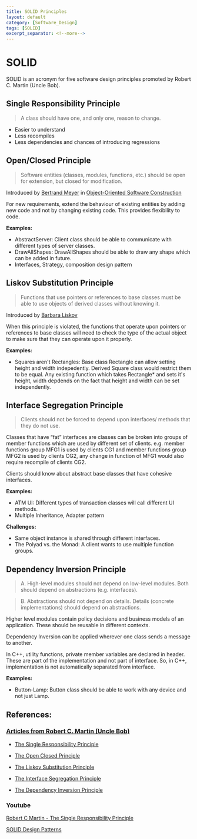 ```yaml
---
title: SOLID Principles
layout: default
category: [Software_Design]
tags: [SOLID]
excerpt_separator: <!--more-->
---
```


# SOLID
SOLID is an acronym for five software design principles promoted by Robert C. Martin (Uncle Bob).
<!--more-->

## Single Responsibility Principle
> A class should have one, and only one, reason to change. 

* Easier to understand
* Less recompiles
* Less dependencies and chances of introducing regressions

## Open/Closed Principle
> Software entities (classes, modules, functions, etc.) should be open for extension, but closed for modification.

Introduced by [Bertrand Meyer](https://en.wikipedia.org/wiki/Bertrand_Meyer) in [Object-Oriented Software Construction](https://en.wikipedia.org/wiki/Object-Oriented_Software_Construction)

For new requirements, extend the behaviour of existing entities by adding new code and not by changing existing code. This provides flexibility to code.

**Examples:**
* AbstractServer: Client class should be able to communicate with different types of server classes.
* DrawAllShapes: DrawAllShapes should be able to draw any shape which can be added in future.
* Interfaces, Strategy, composition design pattern

## Liskov Substitution Principle
> Functions that use pointers or references to base classes must be able to use objects of derived classes without knowing it. 

 Introduced by [Barbara Liskov](https://en.wikipedia.org/wiki/Barbara_Liskov)

When this principle is violated, the functions that operate upon pointers or references to base classes will need to check the type of the actual object to
make sure that they can operate upon it properly.

**Examples:**
* Squares aren't Rectangles: Base class Rectangle can allow setting height and width indepedently. Derived Square class would restrict them to be equal. Any existing function which takes Rectangle* and sets it's height, width depdends on the fact that height and width can be set independently.

## Interface Segregation Principle
> Clients should not be forced to depend upon interfaces/ methods that they do not use.

Classes that have “fat” interfaces are classes can be broken into groups of member functions which are used by different set of clients. e.g. member functions group MFG1 is used by clients CG1 and member functions group MFG2 is used by clients CG2, any change in function of MFG1 would also require recompile of clients CG2.

Clients should know about abstract base classes that have cohesive interfaces.

**Examples:**
* ATM UI: Different types of transaction classes will call different UI methods.
* Multiple Inheritance, Adapter pattern

**Challenges:**
* Same object instance is shared through different interfaces. 
* The Polyad vs. the Monad: A client wants to use multiple function groups.

## Dependency Inversion Principle

> A. High-level modules should not depend on low-level modules. Both should depend on abstractions (e.g. interfaces).

> B. Abstractions should not depend on details. Details (concrete implementations) should depend on abstractions.

Higher level modules contain policy decisions and business models of an application. These should be reusable in different contexts.

Dependency Inversion can be applied wherever one class sends a message to another.

In C++, utility functions, private member variables are declared in header. These are part of the implementation and not part of interface. So, in C++, implementation is not automatically separated from interface.

**Examples:**
* Button-Lamp: Button class should be able to work with any device and not just Lamp.

## References:
### [Articles from Robert C. Martin (Uncle Bob)](https://sites.google.com/site/unclebobconsultingllc/home/articles)

* [The Single Responsibility Principle](https://drive.google.com/file/d/0ByOwmqah_nuGNHEtcU5OekdDMkk/view)

* [The Open Closed Principle](https://drive.google.com/file/d/0BwhCYaYDn8EgN2M5MTkwM2EtNWFkZC00ZTI3LWFjZTUtNTFhZGZiYmUzODc1/view)

* [ The Liskov Substitution Principle](https://drive.google.com/file/d/0BwhCYaYDn8EgNzAzZjA5ZmItNjU3NS00MzQ5LTkwYjMtMDJhNDU5ZTM0MTlh/view)
 
* [ The Interface Segregation Principle](https://drive.google.com/file/d/0BwhCYaYDn8EgOTViYjJhYzMtMzYxMC00MzFjLWJjMzYtOGJiMDc5N2JkYmJi/view)
 
* [The Dependency Inversion Principle](https://drive.google.com/file/d/0BwhCYaYDn8EgMjdlMWIzNGUtZTQ0NC00ZjQ5LTkwYzQtZjRhMDRlNTQ3ZGMz/view)

### Youtube

[Robert C Martin - The Single Responsibility Principle](https://www.youtube.com/watch?v=Gt0M_OHKhQE)

[SOLID Design Patterns](https://www.youtube.com/watch?v=agkWYPUcLpg)
